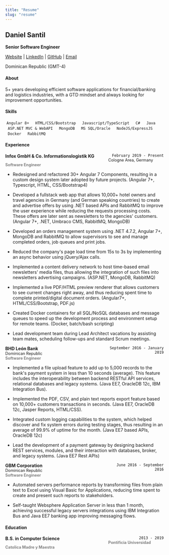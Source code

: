 ```yaml
---
title: "Resume"
slug: "resume"
---
```


## Daniel Santil
**Senior Software Engineer**

<a href="https://epic-banach-758a48.netlify.app/" target="_blank">Website</a> | 
<a href="https://www.linkedin.com/in/danielsantil/" target="_blank">LinkedIn</a> | 
<a href="https://github.com/danielsantil" target="_blank">GitHub</a> |
<a href="mailto:danielsantilh@gmail.com" target="_blank">Email</a>

Dominican Republic (GMT-4)

#### About

5+ years developing efficient software applications for financial/banking and logistics industries, with a GTD mindset and always looking for improvement opportunities. 

#### Skills
<div>
  <code style="padding: 4px; margin: 4px 4px 4px 0px;">Angular 8+</code>
  <code style="padding: 4px; margin: 4px;">HTML/CSS/Bootstrap</code>
  <code style="padding: 4px; margin: 4px;">Javascript/TypeScript</code>
  <code style="padding: 4px; margin: 4px;">C#</code>
  <code style="padding: 4px; margin: 4px;">Java</code>
  <code style="padding: 4px; margin: 4px;">ASP.NET MVC & WebAPI</code>
  <code style="padding: 4px; margin: 4px;">MongoDB</code>  
  <code style="padding: 4px; margin: 4px;">MS SQL/Oracle</code>
  <code style="padding: 4px; margin: 4px;">NodeJS/ExpressJS</code>
  <code style="padding: 4px; margin: 4px;">Docker</code>
  <code style="padding: 4px; margin: 4px;">RabbitMQ</code>
</div>

#### Experience

<div>
  <div style="display: inline-block; text-align: right; width: 35%; float: right;">
    <code>February 2019 - Present</code>
  </div>
  <div style="display: inline-block; width: 65%; text-align: left; font-weight: bold; float: left;">
    Infox GmbH & Co. Informationslogistik KG
  </div>
  <div style="display: block; width: 100%; text-align: left; font-size: 0.9em;">
    Cologne Area, Germany
  </div>
  <div style="display: block; width: 100%; text-align: left; font-weight: bold; font-size: 0.9em; color: gray;">
  	Software Engineer
  </div>
</div>

- Redesigned and refactored 30+ Angular 7 Components, resulting in a custom design system later adopted by future projects. (Angular 7+, Typescript, HTML, CSS/Bootstrap4)

- Developed a fullstack web app that allows 10,000+ hotel owners and travel agencies in Germany (and German speaking countries) to create and advertise offers by using .NET based APIs and RabbitMQ to improve the user experience while reducing the requests processing costs. These offers are later sent as newsletters to the agencies' customers. (Angular 7+, .NET, Umbraco CMS, RabbitMQ, MongoDB)

- Developed an orders management system using .NET 4.7.2, Angular 7+, MongoDB and RabbitMQ to allow supervisors to see and manage completed orders, job queues and print jobs.

- Reduced the company's page load time from 15s to 3s by implementing an async behavior using jQuery/Ajax calls.

- Implemented a content delivery network to host time-based email newsletters' media files, thus allowing the integration of such files into newsletters advertising campaigns. (ASP.NET, MongoDB, RabbitMQ)

- Implemented a live PDF/HTML preview renderer that allows customers to see current changes right away, and thus reducing spent time to complete printed/digital document orders. (Angular7+, HTML/CSS/Bootstrap, PDF.js)

- Created Docker containers for all SQL/NoSQL databases and message queues to speed up the development process and environment setup for remote teams. (Docker, batch/bash scripting)

- Lead development team during Lead Architect vacations by assisting team mates, scheduling follow-ups and standard Scrum meetings.


<div>
  <div style="display: inline-block; text-align: right; width: 35%; float: right;">
    <code>September 2016 - January 2019</code>
  </div>
  <div style="display: inline-block; width: 65%; text-align: left; font-weight: bold; float: left;">
    BHD León Bank
  </div>
  <div style="display: block; width: 100%; text-align: left; font-size: 0.9em;">
    Dominican Republic
  </div>
  <div style="display: block; width: 100%; text-align: left; font-weight: bold; font-size: 0.9em; color: gray;">
  	Software Engineer
	</div>
</div>

- Implemented a file upload feature to add up to 5,000 records to the bank's payment system in less than 10 seconds (average). This feature includes the interoperability between backend RESTful API services, relational databases and legacy systems. (Java EE7, OracleDB 12c, IBM Integration Bus).

- Implemented the PDF, CSV, and plain text reports export feature based on 10,000+ customers transactions in seconds. (Java EE7, OracleDB 12c, Jasper Reports, HTML/CSS).

- Integrated custom logging capabilities to the system, which helped discover and fix system errors during testing stages, thus resulting in an average of 99.9% of uptime for the month. (Java EE7 based APIs, OracleDB 12c)

- Lead the development of a payment gateway by designing backend REST services, modules, and their interaction with databases, broker, and legacy systems. (Java EE7 Rest APIs)

<div>
  <div style="display: inline-block; text-align: right; width: 30%; float: right;">
    <code>June 2016 - September 2016</code>
  </div>
  <div style="display: inline-block; width: 70%; text-align: left; font-weight: bold; float: left;">
    GBM Corporation
  </div>
  <div style="display: block; width: 100%; text-align: left; font-size: 0.9em;">
    Dominican Republic
  </div>
  <div style="display: block; width: 100%; text-align: left; font-weight: bold; font-size: 0.9em; color: gray;">
  	Software Engineer
  </div>
</div>

- Automated servers performance reports by transforming files from plain text to Excel using Visual Basic for Applications, reducing time spent to create and present such reports to stakeholders.

- Self-taught Websphere Application Server in less than 1 month, achieving successful legacy servers integrations using IBM Integration Bus and Java EE7 banking app improving messaging flows.


#### Education

<div>
  <div style="display: inline-block; text-align: right; width: 35%; float: right;">
    <code>2013 - 2019</code>
  </div>
  <div style="display: inline-block; width: 65%; text-align: left; font-weight: bold; float: left;">
    B.S. in Computer Science
  </div>
  <div style="display: block; width: 100%; text-align: left; font-weight: bold; font-size: 0.9em; color: gray;">
  	Pontificia Universidad Catolica Madre y Maestra
  </div>
</div>